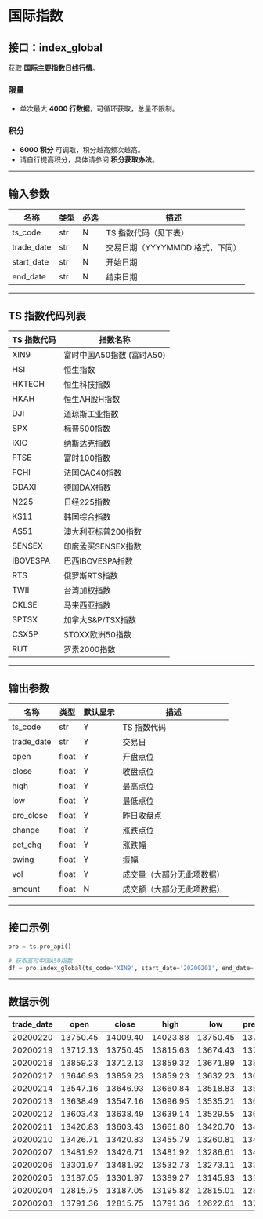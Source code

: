 # 国际指数

## 接口：index_global
获取 **国际主要指数日线行情**。

### 限量
- 单次最大 **4000 行数据**，可循环获取，总量不限制。

### 积分
- **6000 积分** 可调取，积分越高频次越高。
- 请自行提高积分，具体请参阅 **积分获取办法**。

---

## 输入参数

| 名称        | 类型 | 必选 | 描述 |
|------------|------|------|------|
| ts_code    | str  | N    | TS 指数代码（见下表） |
| trade_date | str  | N    | 交易日期（YYYYMMDD 格式，下同） |
| start_date | str  | N    | 开始日期 |
| end_date   | str  | N    | 结束日期 |

---

## TS 指数代码列表

| TS 指数代码 | 指数名称 |
|------------|----------------------|
| XIN9       | 富时中国A50指数 (富时A50) |
| HSI        | 恒生指数 |
| HKTECH     | 恒生科技指数 |
| HKAH       | 恒生AH股H指数 |
| DJI        | 道琼斯工业指数 |
| SPX        | 标普500指数 |
| IXIC       | 纳斯达克指数 |
| FTSE       | 富时100指数 |
| FCHI       | 法国CAC40指数 |
| GDAXI      | 德国DAX指数 |
| N225       | 日经225指数 |
| KS11       | 韩国综合指数 |
| AS51       | 澳大利亚标普200指数 |
| SENSEX     | 印度孟买SENSEX指数 |
| IBOVESPA   | 巴西IBOVESPA指数 |
| RTS        | 俄罗斯RTS指数 |
| TWII       | 台湾加权指数 |
| CKLSE      | 马来西亚指数 |
| SPTSX      | 加拿大S&P/TSX指数 |
| CSX5P      | STOXX欧洲50指数 |
| RUT        | 罗素2000指数 |

---

## 输出参数

| 名称        | 类型  | 默认显示 | 描述 |
|------------|------|--------|------|
| ts_code    | str  | Y      | TS 指数代码 |
| trade_date | str  | Y      | 交易日 |
| open       | float | Y      | 开盘点位 |
| close      | float | Y      | 收盘点位 |
| high       | float | Y      | 最高点位 |
| low        | float | Y      | 最低点位 |
| pre_close  | float | Y      | 昨日收盘点 |
| change     | float | Y      | 涨跌点位 |
| pct_chg    | float | Y      | 涨跌幅 |
| swing      | float | Y      | 振幅 |
| vol        | float | Y      | 成交量（大部分无此项数据） |
| amount     | float | N      | 成交额（大部分无此项数据） |

---

## 接口示例

```python
pro = ts.pro_api()

# 获取富时中国A50指数
df = pro.index_global(ts_code='XIN9', start_date='20200201', end_date='20200220')
```

---

## 数据示例

| trade_date | open     | close    | high     | low      | pre_close | change  | pct_chg | ts_code |
|------------|---------|---------|---------|---------|-----------|---------|---------|--------|
| 20200220   | 13750.45 | 14009.40 | 14023.88 | 13750.45 | 13750.45  | 258.95  | 1.8832  | XIN9   |
| 20200219   | 13712.13 | 13750.45 | 13815.63 | 13674.43 | 13712.13  | 38.32   | 0.2795  | XIN9   |
| 20200218   | 13859.23 | 13712.13 | 13859.32 | 13671.89 | 13859.23  | -147.10 | -1.0614 | XIN9   |
| 20200217   | 13646.93 | 13859.23 | 13859.23 | 13632.23 | 13646.93  | 212.30  | 1.5557  | XIN9   |
| 20200214   | 13547.16 | 13646.93 | 13660.84 | 13518.83 | 13547.16  | 99.77   | 0.7365  | XIN9   |
| 20200213   | 13638.49 | 13547.16 | 13696.95 | 13535.21 | 13638.49  | -91.33  | -0.6696 | XIN9   |
| 20200212   | 13603.43 | 13638.49 | 13639.14 | 13529.55 | 13603.43  | 35.06   | 0.2577  | XIN9   |
| 20200211   | 13420.83 | 13603.43 | 13661.80 | 13420.70 | 13420.83  | 182.60  | 1.3606  | XIN9   |
| 20200210   | 13426.71 | 13420.83 | 13455.79 | 13260.81 | 13426.71  | -5.88   | -0.0438 | XIN9   |
| 20200207   | 13481.92 | 13426.71 | 13481.92 | 13286.61 | 13481.92  | -55.21  | -0.4095 | XIN9   |
| 20200206   | 13301.97 | 13481.92 | 13532.73 | 13273.11 | 13301.97  | 179.95  | 1.3528  | XIN9   |
| 20200205   | 13187.05 | 13301.97 | 13389.27 | 13145.93 | 13187.05  | 114.92  | 0.8715  | XIN9   |
| 20200204   | 12815.75 | 13187.05 | 13195.82 | 12815.01 | 12815.75  | 371.30  | 2.8972  | XIN9   |
| 20200203   | 13791.36 | 12815.75 | 13791.36 | 12622.61 | 13791.36  | -975.61 | -7.0741 | XIN9   |
